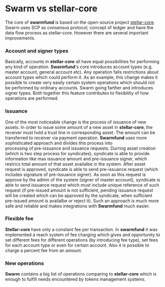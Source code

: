 # Swarm vs stellar-core
The core of **swarmfund** is based on the open-source project [stellar-core](github.com/stellar/stellar-core).
Swarm uses SCP as consensus protocol, concept of ledger
and have the data flow process as stellar-core.
However there are several important improvements.    

### Account and signer types
Basically, accounts in **stellar-core** all have equal 
possibilities for performing any kind of operation. 
**Swarmfund**'s core introduces account types (e.g. master account, general account etc).
Any operation falls restrictions about account types which 
could perform it. As an example, this change makes it possible to create very easily 
certain system operations which should not be performed by ordinary accounts. 
Swarm going farther and introduces signer types.
Both together this feature contributes to flexibility of how operations are performed.
    
### Issuance
One of the most noticeable change is the process of issuance of new assets.
In order to issue some amount of a new asset in **stellar-core**, the receiver must 
hold a trust line in corresponding asset. The amount can be transferred to receiver via 
payment operation.
**Swarmfund** uses more sophisticated approach and divides this process into  
processing of pre-issuance and issuance requests. Durring asset creation (which is two step process for syndicates),
syndicate is able to provide information like max issuance amount and pre-issuance signer, which restrics total amount of that asset availalbe in the system.
After asset request is approved, syndicate is able to send pre-issuance request (which includes signature of pre-issuance signer).
As soon as this request is approve by the admin of the system (signer of master account), syndicate is able to send issuance request which must include unique reference of such request
(if pre-issued amount is not sufficient, pending issuance request will be created
which can be approved by the syndicate, when sufficient pre-issued amount is availalbe or reject it).
Such an approach is much more safe and reliable and makes integrations with **Swarmfund** much easier. 

### Flexible fee
**Stellar-core** have only a constant fee per transaction.
In **swarmfund** it was implemented a reach system of fee charging which 
gives and opportunity to set different fees for different operations (by introducing fee type),
set fees for each account type or even for certain account.
Also it is possible to charge a percent fee from an amount.

### New operations
**Swarm** contains a big list of operations 
comparing to **stellar-core** which is enough to fulfill needs encountered by tokens management systems.